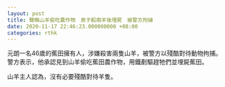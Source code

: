 ```yaml
---
layout: post
title: 聲稱山羊偷吃農作物　男子殺兩羊後埋屍　被警方拘捕
date: 2020-11-17 22:46:23.000000000 +08:00
categories: rthk
---
```


元朗一名46歲的蕉田擁有人，涉嫌殺害兩隻山羊，被警方以殘酷對待動物拘捕。警方表示，他承認見到山羊偷吃蕉田農作物，用鐵剷驅趕牠們並埋屍蕉田。

山羊主人認為，沒有必要殘酷對待羊隻。
